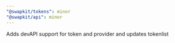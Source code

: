 ```yaml
---
"@swapkit/tokens": minor
"@swapkit/api": minor
---
```


Adds devAPI support for token and provider and updates tokenlist
